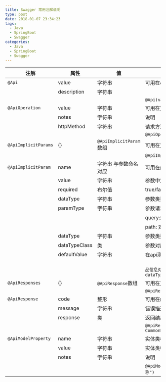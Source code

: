 ```yaml
---
title: Swagger 常用注解说明
type: post
date: 2018-01-07 23:34:23
tags:
  - Java
  - SpringBoot
  - Swagger
categories:
  - Java
  - SpringBoot
  - Swagger
---
```



| **注解**             | **属性**      | **值**                  | **备注**                                                                                                                                           |
| -------------------- | ------------- | ----------------------- | -------------------------------------------------------------------------------------------------------------------------------------------------- |
| `@Api`               | value         | 字符串                  | 可用在`class`头上,`class`描述                                                                                                                      |
|                      | description   | 字符串                  |                                                                                                                                                    |
|                      |               |                         | `@Api(value = "xxx", description = "xxx")`                                                                                                         |
| `@ApiOperation`      | value         | 字符串                  | 可用在方法头上.参数的描述容器                                                                                                                      |
|                      | notes         | 字符串                  | 说明                                                                                                                                               |
|                      | httpMethod    | 字符串                  | 请求方法                                                                                                                                           |
|                      |               |                         | `@ApiOperation(value = "xxx", notes = "xxx", method = "GET")`                                                                                      |
| `@ApiImplicitParams` | {}            | `@ApiImplicitParam`数组 | 可用在方法头上.参数的描述容器                                                                                                                      |
|                      |               |                         | `@ApiImplicitParams({@ApiImplicitParam1,@ApiImplicitParam2,...})`                                                                                  |
| `@ApiImplicitParam`  | name          | 字符串 与参数命名对应   | 可用在`@ApiImplicitParams`里                                                                                                                       |
|                      | value         | 字符串                  | 参数中文描述                                                                                                                                       |
|                      | required      | 布尔值                  | true/false                                                                                                                                         |
|                      | dataType      | 字符串                  | 参数类型                                                                                                                                           |
|                      | paramType     | 字符串                  | 参数请求方式:query/path                                                                                                                            |
|                      |               |                         | query:对应`@RequestParam`传递                                                                                                                      |
|                      |               |                         | path: 对应`@PathVariable`{}path传递                                                                                                                |
|                      | dataType      | 字符串                  | 参数类型                                                                                                                                           |
|                      | dataTypeClass | 类                      | 参数对应的类                                                                                                                                       |
|                      | defaultValue  | 字符串                  | 在api测试中默认值                                                                                                                                  |
|                      |               |                         | `            @ApiImplicitParam(name = "newProduct", value = "商品信息对象", required = true, dataType = "Product", dataTypeClass = Product.class)` |
| `@ApiResponses`      | {}            | `@ApiResponse`数组      | 可用在方法头上.参数的描述容器                                                                                                                      |
|                      |               |                         | `@ApiResponses({@ApiResponse1,@ApiResponse2,...})`                                                                                                 |
| `@ApiResponse`       | code          | 整形                    | 可用在`@ApiResponses`里                                                                                                                            |
|                      | message       | 字符串                  | 错误描述                                                                                                                                           |
|                      | response      | 类                      | 返回结果对应的类                                                                                                                                   |
|                      |               |                         | `@ApiResponse(code = 200, message = "Successful", response = CommonResponse.class)`                                                                |
| `@ApiModelProperty`  | name          | 字符串                  | 实体类参数名称                                                                                                                                     |
|                      | value         | 字符串                  | 实体类参数值                                                                                                                                       |
|                      | notes         | 字符串                  | 说明                                                                                                                                               |
|                      |               |                         | `@ApiModelProperty(name = "name", value = "name", notes = "名称")`                                                                                 |
